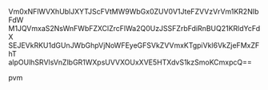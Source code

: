 Vm0xNFlWVXhUblJXYTJScFVtMW9WbGx0ZUV0V1JteFZVVzVrVm1KR2NIbFdW
M1JQVmxaS2NsWnFWbFZXClZrcFlWa2Q0UzJSSFZrbFdiRnBUQ21KRldYcFdX
SEJEVkRKU1dGUnJWbGhpVjNoWFEyeGFSVkZVVmxKTgpiVkl6VkZjeFMxZFhT
alpOUlhSRVlsVnZlbGR1WXpsUVVXOUxXVE5HTXdvS1kzSmoKCmxpcQ==

pvm
